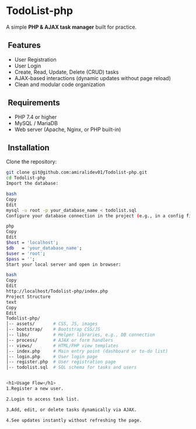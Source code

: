 # TodoList-php

A simple **PHP & AJAX task manager** built for practice.

## ​ Features
- User Registration  
- User Login  
- Create, Read, Update, Delete (CRUD) tasks  
- AJAX-based interactions (dynamic updates without page reload)  
- Clean and modular code organization  

## ​ Requirements
- PHP 7.4 or higher  
- MySQL / MariaDB  
- Web server (Apache, Nginx, or PHP built-in)  

## ​ Installation

Clone the repository:
```bash
git clone git@github.com:amiralidev01/Todolist-php.git
cd Todolist-php
Import the database:

bash
Copy
Edit
mysql -u root -p your_database_name < todolist.sql
Configure your database connection in the project (e.g., in a config file or at the top of PHP files):

php
Copy
Edit
$host = 'localhost';
$db   = 'your_database_name';
$user = 'root';
$pass = '';
Start your local server and open in browser:

bash
Copy
Edit
http://localhost/Todolist-php/index.php
Project Structure
text
Copy
Edit
Todolist-php/
│-- assets/       # CSS, JS, images
│-- bootstrap/    # Bootstrap CSS/JS
│-- libs/         # Helper libraries, e.g., DB connection
│-- process/      # AJAX or form handlers
│-- views/        # HTML/PHP view templates
│-- index.php     # Main entry point (dashboard or to-do list)
│-- login.php     # User login page
│-- register.php  # User registration page
│-- todolist.sql  # SQL schema for tasks and users


<h1>Usage Flow</h1>
1.Register a new user.

2.Login to access task list.

3.Add, edit, or delete tasks dynamically via AJAX.

4.See updates instantly without refreshing the page.
